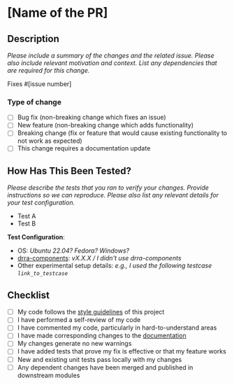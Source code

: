 # [Name of the PR]

## Description

_Please include a summary of the changes and the related issue._
_Please also include relevant motivation and context._
_List any dependencies that are required for this change._

Fixes #[issue number]

### Type of change

- [ ] Bug fix (non-breaking change which fixes an issue)
- [ ] New feature (non-breaking change which adds functionality)
- [ ] Breaking change (fix or feature that would cause existing functionality to not work as expected)
- [ ] This change requires a documentation update

## How Has This Been Tested?

_Please describe the tests that you ran to verify your changes._
_Provide instructions so we can reproduce._
_Please also list any relevant details for your test configuration._

- Test A
- Test B

**Test Configuration**:

- OS:
  _Ubuntu 22.04? Fedora? Windows?_
- [drra-components](https://github.com/silagokth/drra-components):
  _vX.X.X / I didn't use drra-components_
- Other experimental setup details:
  _e.g., I used the following testcase `link_to_testcase`_

## Checklist

- [ ] My code follows the [style guidelines](https://silago.eecs.kth.se/docs/Guideline/Software/) of this project
- [ ] I have performed a self-review of my code
- [ ] I have commented my code, particularly in hard-to-understand areas
- [ ] I have made corresponding changes to the [documentation](https://github.com/silagokth/SiLagoDoc)
- [ ] My changes generate no new warnings
- [ ] I have added tests that prove my fix is effective or that my feature works
- [ ] New and existing unit tests pass locally with my changes
- [ ] Any dependent changes have been merged and published in downstream modules
